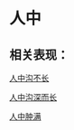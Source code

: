 # 人中

## 相关表现：

[人中沟不长](https://zuoye.gmzyh.com/search?key=人中沟不长)
[人中沟深而长](https://zuoye.gmzyh.com/search?key=人中沟深而长)
[人中肿满](https://zuoye.gmzyh.com/search?key=人中肿满)